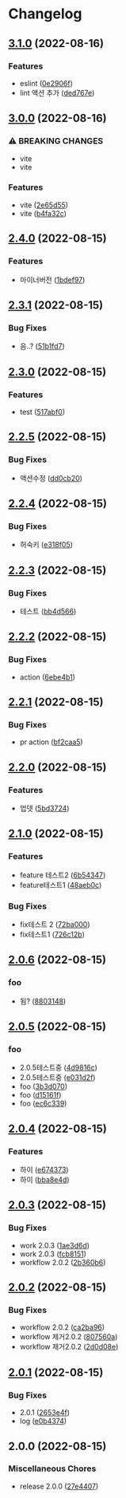 # Changelog

## [3.1.0](https://github.com/cjhmoves33/versioning/compare/v3.0.0...v3.1.0) (2022-08-16)


### Features

* eslint ([0e2906f](https://github.com/cjhmoves33/versioning/commit/0e2906f532e924b5d3749a03f3f949bfb784e1a9))
* lint 액션 추가 ([ded767e](https://github.com/cjhmoves33/versioning/commit/ded767ede69c8e8ccd1000d6bf68130c9850afcf))

## [3.0.0](https://github.com/cjhmoves33/versioning/compare/v2.4.0...v3.0.0) (2022-08-16)


### ⚠ BREAKING CHANGES

* vite
* vite

### Features

* vite ([2e65d55](https://github.com/cjhmoves33/versioning/commit/2e65d55c441ff2cb8f9316ff6f92c758af0bbfc4))
* vite ([b4fa32c](https://github.com/cjhmoves33/versioning/commit/b4fa32c5b4dee2fdfdd1f4f6db3363d3f31da07e))

## [2.4.0](https://github.com/cjhmoves33/versioning/compare/v2.3.1...v2.4.0) (2022-08-15)


### Features

* 마이너버전 ([1bdef97](https://github.com/cjhmoves33/versioning/commit/1bdef97c2e9fdbcb2c226192669f9b3ed07252e1))

## [2.3.1](https://github.com/cjhmoves33/versioning/compare/v2.3.0...v2.3.1) (2022-08-15)


### Bug Fixes

* 음..? ([51b1fd7](https://github.com/cjhmoves33/versioning/commit/51b1fd7def9f1f12d6e6cb94842814a82f98f5a2))

## [2.3.0](https://github.com/cjhmoves33/versioning/compare/v2.2.5...v2.3.0) (2022-08-15)


### Features

* test ([517abf0](https://github.com/cjhmoves33/versioning/commit/517abf0a4ef49a063158acabdbc3001e9260ff65))

## [2.2.5](https://github.com/cjhmoves33/versioning/compare/v2.2.4...v2.2.5) (2022-08-15)


### Bug Fixes

* 액션수정 ([dd0cb20](https://github.com/cjhmoves33/versioning/commit/dd0cb204f188601f6975c23751c5e5a8bd66821a))

## [2.2.4](https://github.com/cjhmoves33/versioning/compare/v2.2.3...v2.2.4) (2022-08-15)


### Bug Fixes

* 허숙키 ([e318f05](https://github.com/cjhmoves33/versioning/commit/e318f05b14c25a8aa2f187e2bdab0c56997a93bc))

## [2.2.3](https://github.com/cjhmoves33/versioning/compare/v2.2.2...v2.2.3) (2022-08-15)


### Bug Fixes

* 테스트 ([bb4d566](https://github.com/cjhmoves33/versioning/commit/bb4d56620c3490c63de2c7f8c6b48e5abd8330ce))

## [2.2.2](https://github.com/cjhmoves33/versioning/compare/v2.2.1...v2.2.2) (2022-08-15)


### Bug Fixes

* action ([6ebe4b1](https://github.com/cjhmoves33/versioning/commit/6ebe4b1fc8b39e62c9d8de0625f15cf099b3f03e))

## [2.2.1](https://github.com/cjhmoves33/versioning/compare/v2.2.0...v2.2.1) (2022-08-15)


### Bug Fixes

* pr action ([bf2caa5](https://github.com/cjhmoves33/versioning/commit/bf2caa508b04f85a313f003335931a0707845e14))

## [2.2.0](https://github.com/cjhmoves33/versioning/compare/v2.1.0...v2.2.0) (2022-08-15)


### Features

* 업뎃 ([5bd3724](https://github.com/cjhmoves33/versioning/commit/5bd3724afd6fd3173b0d51932dcf4f9877bb0a85))

## [2.1.0](https://github.com/cjhmoves33/versioning/compare/v2.0.6...v2.1.0) (2022-08-15)


### Features

* feature 테스트2 ([6b54347](https://github.com/cjhmoves33/versioning/commit/6b54347790d6b326de9df8b3c59a9758fd0b228a))
* feature테스트1 ([48aeb0c](https://github.com/cjhmoves33/versioning/commit/48aeb0c319f9f893cf232142a745d9c4002794e5))


### Bug Fixes

* fix테스트 2 ([72ba000](https://github.com/cjhmoves33/versioning/commit/72ba000c147a7bcbfb734b744faaa099c6becc49))
* fix테스트1 ([726c12b](https://github.com/cjhmoves33/versioning/commit/726c12b831d29163bf2e4057adcffb31a0cf8177))

## [2.0.6](https://github.com/cjhmoves33/versioning/compare/v2.0.5...v2.0.6) (2022-08-15)


### foo

* 됨? ([8803148](https://github.com/cjhmoves33/versioning/commit/880314833cf1187ca5b77742c8bbde4d96f74609))

## [2.0.5](https://github.com/cjhmoves33/versioning/compare/v2.0.4...v2.0.5) (2022-08-15)


### foo

* 2.0.5테스트중 ([4d9816c](https://github.com/cjhmoves33/versioning/commit/4d9816c726ec7a1f6b397c596338c83c5d0594bd))
* 2.0.5테스트중 ([e031d2f](https://github.com/cjhmoves33/versioning/commit/e031d2f4b07daf9dcc8d8a02b308b0055324a49c))
* foo ([3b3d070](https://github.com/cjhmoves33/versioning/commit/3b3d07084a9b6c2902a36437d3eb67fb25e9cd09))
* foo ([d15161f](https://github.com/cjhmoves33/versioning/commit/d15161f5f9a5e649f054c890a05b10e3fe5a8982))
* foo ([ec6c339](https://github.com/cjhmoves33/versioning/commit/ec6c339793e0c58f2c7d21d8812303b826f6c0c8))

## [2.0.4](https://github.com/cjhmoves33/versioning/compare/v2.0.3...v2.0.4) (2022-08-15)


### Features

* 하이 ([e674373](https://github.com/cjhmoves33/versioning/commit/e6743731f3cf30d72424fecc1f56e05659fc234f))
* 하이 ([bba8e4d](https://github.com/cjhmoves33/versioning/commit/bba8e4df74c2c1418d30af5db25b3b6fe22804cc))

## [2.0.3](https://github.com/cjhmoves33/versioning/compare/v2.0.2...v2.0.3) (2022-08-15)


### Bug Fixes

* work 2.0.3 ([1ae3d6d](https://github.com/cjhmoves33/versioning/commit/1ae3d6d65e24d57c68bf86d989cc86061d04f41e))
* work 2.0.3 ([fcb8151](https://github.com/cjhmoves33/versioning/commit/fcb81512c5327f7db29eb8d7d16eb2d7ba250672))
* workflow 2.0.2 ([2b360b6](https://github.com/cjhmoves33/versioning/commit/2b360b68547cc8b50dd4db08125cbda018292ed1))

## [2.0.2](https://github.com/cjhmoves33/versioning/compare/v2.0.1...v2.0.2) (2022-08-15)


### Bug Fixes

* workflow 2.0.2 ([ca2ba96](https://github.com/cjhmoves33/versioning/commit/ca2ba96631379e46cd836bffcb61cb59fad37de8))
* workflow 제거2.0.2 ([807560a](https://github.com/cjhmoves33/versioning/commit/807560aebbaac9f993f6b276c4d55976f72b5951))
* workflow 제거2.0.2 ([2d0d08e](https://github.com/cjhmoves33/versioning/commit/2d0d08e41526d0ac991534aa3eac369043435665))

## [2.0.1](https://github.com/cjhmoves33/versioning/compare/v2.0.0...v2.0.1) (2022-08-15)


### Bug Fixes

* 2.0.1 ([2653e4f](https://github.com/cjhmoves33/versioning/commit/2653e4fa37ab4b7cee85332dd180b6072455fce3))
* log ([e0b4374](https://github.com/cjhmoves33/versioning/commit/e0b43744f30a60d88dcfba4058b2bb2d1e3b7bc3))

## 2.0.0 (2022-08-15)


### Miscellaneous Chores

* release 2.0.0 ([27e4407](https://github.com/cjhmoves33/versioning/commit/27e440776882da0434703be5dc5a99c03074ba35))
